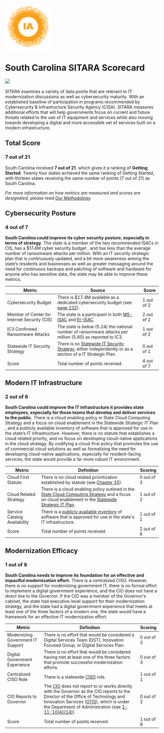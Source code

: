 ![image](https://github.com/internetassociation/SITARA/blob/main/Assets/IA_Mark.png)

# South Carolina SITARA Scorecard

<img src="https://upload.wikimedia.org/wikipedia/commons/thumb/6/69/Flag_of_South_Carolina.svg/640px-Flag_of_South_Carolina.svg.png" width="100" />

SITARA examines a variety of data points that are relevant to IT modernization discussions as well as cybersecurity maturity. With an established baseline of participation in programs recommended by Cybersecurity & Infrastructure Security Agency (CISA), SITARA measures additional efforts that will help governments focus on current and future threats related to the use of IT equipment and services while also moving towards developing a digital and more accessible set of services built on a modern infrastructure.

## Total Score

### 7 out of 21

South Carolina received **7 out of 21**, which gives it a ranking of **Getting Started**. Twenty four states achieved the same ranking of Getting Started, with thirteen states receiving the same number of points (7 out of 21) as South Carolina.

*For more information on how metrics are measured and scores are designated, please read [Our Methodology](https://github.com/internetassociation/SITARA/blob/main/Data/Individual-Data/Our-Methodology.md).*

## Cybersecurity Posture

### 4 out of 7

**South Carolina could improve its cyber security posture, especially in terms of strategy.** The state is a member of the two recommended ISACs in CIS, has a $17.4M cyber security budget , and has less than the average number of ransomware attacks per million. With an IT security strategic plan that is continuously updated, and a bit more awareness among the state’s residents and businesses as well as greater messaging around the need for continuous backups and patching of software and hardware for anyone who has sensitive data, the state may be able to improve these metrics.

Metric | Source | Score
--- | --- | ---
Cybersecurity Budget | There is $17.4M available as a dedicated cybersecurity budget (see [page 232](https://www.scstatehouse.gov/sess123_2019-2020/appropriations2020/GOVPartIA.pdf)). | 1 out of 2
Member of Center for Internet Security (CIS) | The state is a participant in both [MS-ISAC](https://www.cisecurity.org/partners-state-government/) and [EI-ISAC](https://www.cisecurity.org/ei-isac/partners-ei-isac/). | 2 out of 2
IC3 Confirmed Ransomware Attacks | The state is below (5.24) the national number of ransomware attacks per million (5.80) as reported to IC3. | 1 out of 2
Statewide IT Security Strategy | There is no [Statewide IT Security Strategy](https://admin.sc.gov/technology/policies_procedures), either independently or as a section of a IT Strategic Plan. | 0 out of 1
Score | Total number of points received. | 4 out of 7

## Modern IT Infrastructure

### 2 out of 6

**South Carolina could improve the IT infrastructure it provides state employees, especially for those teams that develop and deliver services to the public.** There is a cloud enabling policy in State Cloud Computing Strategy and a focus on cloud enablement in the Statewide Strategic IT Plan , and a publicly available inventory of software that is approved for use in the state’s IT infrastructure. However, there is no statute that establishes a cloud related priority, and no focus on developing cloud-native applications in the cloud strategy. By codifying a cloud-first policy that promotes the use of commercial cloud solutions as well as formalizing the need for developing cloud-native applications, especially for resident-facing services, the state would provide a far more robust IT environment.

Metric | Definition | Scoring
--- | --- | ---
Cloud First Statute | There is no cloud related prioritization established by statute (see [Chapter 35](https://www.scstatehouse.gov/code/t11c035.php)). | 0 out of 3
Cloud Related Strategy | There is a cloud enabling policy outlined in the [State Cloud Computing Strategy](https://admin.sc.gov/sites/default/files/StateCloudComputingStrategy.pdf) and a focus on cloud enablement in the [Statewide Strategic IT Plan](https://admin.sc.gov/news/statewide-strategic-info-tech-plan). | 1 out of 2
Service Catalog Availability | There is a [publicly available inventory](https://www.admin.sc.gov/sites/default/files/flipbook/ITSharedServicesCatalog/) of software that is approved for use in the state's IT infrastructure. | 1 out of 1
Score | Total number of points received. | 2 out of 6

## Modernization Efficacy

### 1 out of 8

**South Carolina needs to improve its foundation for an effective and impactful modernization effort.** There is a centralized CISO. However, there is no support for modernizing government IT, there is no formal effort to implement a digital government experience, and the CIO does not have a direct line to the Governor. If the CIO was a member of the Governor’s cabinet, the state had executive-level support for their modernization strategy, and the state had a digital government experience that meets at least one of the three factors of a modern one, the state would have a framework for an effective IT modernization effort.

Metric | Definition | Scoring
--- | --- | ---
Modernizing Government IT Support | There is no effort that would be considered a Digital Services Team (DST), Innovation Focused Group, or Digital Services Plan. | 0 out of 2
Digital Government Experience | There is no effort that would be considered having met at least one of the three factors that promote successful modernization efforts. | 0 out of 3
Centralized CISO Role  | There is a statewide [CISO](https://admin.sc.gov/node/4999) role. | 1 out of 1
CIO Reports to Governor | The [CIO](https://admin.sc.gov/node/6239) does not report to or works directly with the Governor as the CIO reports to the Director of the Office of Technology and Innovation Services ([OTIS](https://admin.sc.gov/technology/Services)), which is under the Department of Administration (see [1-11-10(A)(14)](https://www.scstatehouse.gov/code/t01c011.php)). | 0 out of 2
Score | Total number of points received. | 1 out of 8